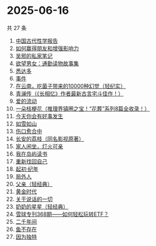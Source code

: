 # 2025-06-16

共 27 条

<!-- BEGIN WEREAD -->
<!-- 最后更新时间 2025-06-16 17:12:29 +0800 -->
1. [中国古代性学报告](https://weread.qq.com/web/bookDetail/c0c32f00813ab81a6g01138c)
1. [如何赢得朋友和增强影响力](https://weread.qq.com/web/bookDetail/7c832490813aba03ag011438)
1. [吴邪的私家笔记](https://weread.qq.com/web/bookDetail/2c932320813aba08fg0129b2)
1. [欲望男女：通勤读物故事集](https://weread.qq.com/web/bookDetail/2d832460813ab9fe2g01637a)
1. [悉达多](https://weread.qq.com/web/bookDetail/dac326e0813ab9fcbg014003)
1. [事件](https://weread.qq.com/web/bookDetail/d1132fa0813ab9c2ag017b50)
1. [在云南，吃菌子带来的10000种幻觉（轻纪实）](https://weread.qq.com/web/bookDetail/49932c40813aba043g015e1e)
1. [青澜传（《长相忆》作者最新古言宅斗佳作！）](https://weread.qq.com/web/bookDetail/b9c32090813ab9ff1g01965a)
1. [爱的流动](https://weread.qq.com/web/bookDetail/ac532c10813aba023g01404d)
1. [一朵桔梗花（推理界镇圈之宝！“花葬”系列8篇全收录！）](https://weread.qq.com/web/bookDetail/78a32ba0813aba065g0179fc)
1. [今天你会有好事发生](https://weread.qq.com/web/bookDetail/804321f0813ab9fe2g010f74)
1. [如雪如山](https://weread.qq.com/web/bookDetail/b6232ea0729dc73eb62a3c2)
1. [伤口愈合中](https://weread.qq.com/web/bookDetail/cc832000813aba03ag012e8d)
1. [长安的荔枝（同名影视原著）](https://weread.qq.com/web/bookDetail/cc932860813ab67c2g014597)
1. [家人闲坐，灯火可亲](https://weread.qq.com/web/bookDetail/10c320a071db56db10cbf8c)
1. [我在岛屿读书](https://weread.qq.com/web/bookDetail/e5632100813ab8ea2g01327c)
1. [重新找回自己](https://weread.qq.com/web/bookDetail/82832e40813ab8796g010006)
1. [起初·纪年](https://weread.qq.com/web/bookDetail/dd6324f0813ab9f97g019a24)
1. [局外人](https://weread.qq.com/web/bookDetail/1e8327a0813ab9f50g010600)
1. [父亲（轻经典）](https://weread.qq.com/web/bookDetail/db032050813ab9be6g0176cb)
1. [黄金时代](https://weread.qq.com/web/bookDetail/2bd329b05dedbc2bd49b02c)
1. [关于说话的一切](https://weread.qq.com/web/bookDetail/10132d20813ab77a6g012034)
1. [奶奶的星星（轻经典）](https://weread.qq.com/web/bookDetail/37b32230813ab9c1bg0186bf)
1. [雪球专刊368期——如何轻松玩转ETF？](https://weread.qq.com/web/bookDetail/95c32b30813aba085g017173)
1. [二千年间](https://weread.qq.com/web/bookDetail/9ee32080813aba048g015683)
1. [鱼不存在](https://weread.qq.com/web/bookDetail/0af32760813ab798cg01135c)
1. [因为独特](https://weread.qq.com/web/bookDetail/55e32900813ab9640g017ec0)
<!-- END WEREAD -->